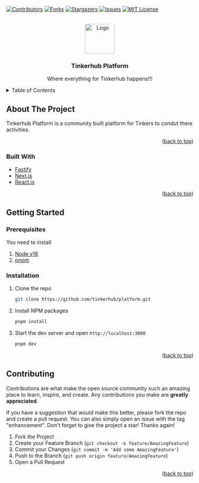 [![Contributors][contributors-shield]][contributors-url]
[![Forks][forks-shield]][forks-url]
[![Stargazers][stars-shield]][stars-url]
[![Issues][issues-shield]][issues-url]
[![MIT License][license-shield]][license-url]

<!-- PROJECT LOGO -->
<br />
<div align="center">
  <a href="https://tinkerhub.org/">
    <img src="https://avatars.githubusercontent.com/u/45253922?s=400&u=bb1a9f5aa6706a6af63b653652a13d0f8a0f36fc&v=4" alt="Logo" width="80" height="80">
  </a>

  <h3 align="center">Tinkerhub Platform</h3>

  <p align="center">
    Where everything for Tinkerhub happens!!!
    <br />
  </p>
</div>

<!-- TABLE OF CONTENTS -->
<details>
  <summary>Table of Contents</summary>
  <ol>
    <li>
      <a href="#about-the-project">About The Project</a>
      <ul>
        <li><a href="#built-with">Built With</a></li>
      </ul>
    </li>
    <li>
      <a href="#getting-started">Getting Started</a>
      <ul>
        <li><a href="#prerequisites">Prerequisites</a></li>
        <li><a href="#installation">Installation</a></li>
      </ul>
    </li>
  </ol>
</details>

<!-- ABOUT THE PROJECT -->

## About The Project

Tinkerhub Platform is a community built platform for Tinkers to condut there activities.

<p align="right">(<a href="#top">back to top</a>)</p>

### Built With

- [Fastify](https://www.fastify.io/)
- [Next.js](https://nextjs.org/)
- [React.js](https://reactjs.org/)

<p align="right">(<a href="#top">back to top</a>)</p>

<!-- GETTING STARTED -->

## Getting Started

### Prerequisites

You need to install

1. [Node v16](https://nodejs.org/en/)
2. [pnpm](https://pnpm.io/)

### Installation

1. Clone the repo
   ```sh
   git clone https://github.com/tinkerhub/platform.git
   ```
2. Install NPM packages
   ```sh
   pnpm install
   ```
3. Start the dev server and open `http://localhost:3000`
   ```sh
   pnpm dev
   ```

<p align="right">(<a href="#top">back to top</a>)</p>

## Contributing

Contributions are what make the open source community such an amazing place to learn, inspire, and create. Any contributions you make are **greatly appreciated**.

If you have a suggestion that would make this better, please fork the repo and create a pull request. You can also simply open an issue with the tag "enhancement".
Don't forget to give the project a star! Thanks again!

1. Fork the Project
2. Create your Feature Branch (`git checkout -b feature/AmazingFeature`)
3. Commit your Changes (`git commit -m 'Add some AmazingFeature'`)
4. Push to the Branch (`git push origin feature/AmazingFeature`)
5. Open a Pull Request

<p align="right">(<a href="#top">back to top</a>)</p>

[contributors-shield]: https://img.shields.io/github/contributors/tinkerhub/platform.svg?style=for-the-badge
[contributors-url]: https://github.com/tinkerhub/platform/graphs/contributors
[forks-shield]: https://img.shields.io/github/forks/tinkerhub/platform.svg?style=for-the-badge
[forks-url]: https://github.com/tinkerhub/platform/network/members
[stars-shield]: https://img.shields.io/github/stars/tinkerhub/platform.svg?style=for-the-badge
[stars-url]: https://github.com/tinkerhub/platform/stargazers
[issues-shield]: https://img.shields.io/github/issues/tinkerhub/platform.svg?style=for-the-badge
[issues-url]: https://github.com/tinkerhub/platform/issues
[license-shield]: https://img.shields.io/github/license/tinkerhub/platform.svg?style=for-the-badge
[license-url]: https://github.com/tinkerhub/platform/blob/main/LICENCE
